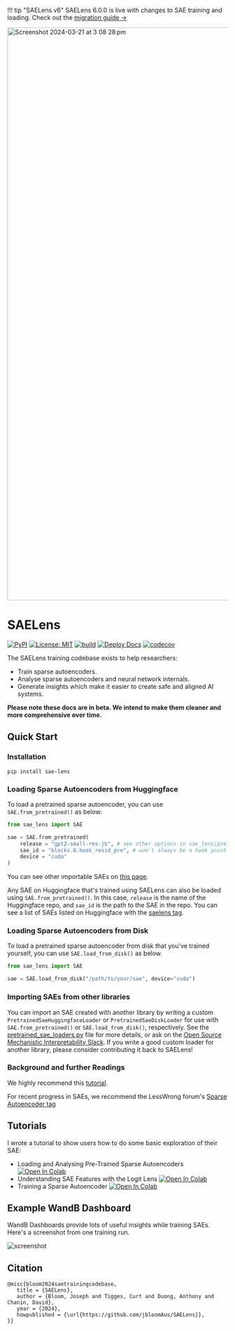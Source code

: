 <!-- prettier-ignore-start -->
!!! tip "SAELens v6"
    SAELens 6.0.0 is live with changes to SAE training and loading. Check out the [migration guide →](migrating)
<!-- prettier-ignore-end -->

<img width="1308" alt="Screenshot 2024-03-21 at 3 08 28 pm" src="https://github.com/jbloomAus/mats_sae_training/assets/69127271/209012ec-a779-4036-b4be-7b7739ea87f6">

# SAELens

[![PyPI](https://img.shields.io/pypi/v/sae-lens?color=blue)](https://pypi.org/project/sae-lens/)
[![License: MIT](https://img.shields.io/badge/License-MIT-yellow.svg)](https://opensource.org/licenses/MIT)
[![build](https://github.com/jbloomAus/SAELens/actions/workflows/build.yml/badge.svg)](https://github.com/jbloomAus/SAELens/actions/workflows/build.yml)
[![Deploy Docs](https://github.com/jbloomAus/SAELens/actions/workflows/deploy_docs.yml/badge.svg)](https://github.com/jbloomAus/SAELens/actions/workflows/deploy_docs.yml)
[![codecov](https://codecov.io/gh/jbloomAus/SAELens/graph/badge.svg?token=N83NGH8CGE)](https://codecov.io/gh/jbloomAus/SAELens)

The SAELens training codebase exists to help researchers:

- Train sparse autoencoders.
- Analyse sparse autoencoders and neural network internals.
- Generate insights which make it easier to create safe and aligned AI systems.

**Please note these docs are in beta. We intend to make them cleaner and more comprehensive over time.**

## Quick Start

### Installation

```
pip install sae-lens
```

### Loading Sparse Autoencoders from Huggingface

To load a pretrained sparse autoencoder, you can use `SAE.from_pretrained()` as below:

```python
from sae_lens import SAE

sae = SAE.from_pretrained(
    release = "gpt2-small-res-jb", # see other options in sae_lens/pretrained_saes.yaml
    sae_id = "blocks.8.hook_resid_pre", # won't always be a hook point
    device = "cuda"
)
```

You can see other importable SAEs on [this page](https://decoderesearch.github.io/SAELens/sae_table/).

Any SAE on Huggingface that's trained using SAELens can also be loaded using `SAE.from_pretrained()`. In this case, `release` is the name of the Huggingface repo, and `sae_id` is the path to the SAE in the repo. You can see a list of SAEs listed on Huggingface with the [saelens tag](https://huggingface.co/models?library=saelens).

### Loading Sparse Autoencoders from Disk

To load a pretrained sparse autoencoder from disk that you've trained yourself, you can use `SAE.load_from_disk()` as below.

```python
from sae_lens import SAE

sae = SAE.load_from_disk("/path/to/your/sae", device="cuda")
```

### Importing SAEs from other libraries

You can import an SAE created with another library by writing a custom `PretrainedSaeHuggingfaceLoader` or `PretrainedSaeDiskLoader` for use with `SAE.from_pretrained()` or `SAE.load_from_disk()`, respectively. See the [pretrained_sae_loaders.py](https://github.com/jbloomAus/SAELens/blob/main/sae_lens/loading/pretrained_sae_loaders.py) file for more details, or ask on the [Open Source Mechanistic Interpretability Slack](https://join.slack.com/t/opensourcemechanistic/shared_invite/zt-375zalm04-GFd5tdBU1yLKlu_T_JSqZQ). If you write a good custom loader for another library, please consider contributing it back to SAELens!

### Background and further Readings

We highly recommend this [tutorial](https://www.lesswrong.com/posts/LnHowHgmrMbWtpkxx/intro-to-superposition-and-sparse-autoencoders-colab).

For recent progress in SAEs, we recommend the LessWrong forum's [Sparse Autoencoder tag](https://www.lesswrong.com/tag/sparse-autoencoders-saes)

## Tutorials

I wrote a tutorial to show users how to do some basic exploration of their SAE:

- Loading and Analysing Pre-Trained Sparse Autoencoders [![Open In Colab](https://colab.research.google.com/assets/colab-badge.svg)](https://githubtocolab.com/jbloomAus/SAELens/blob/main/tutorials/basic_loading_and_analysing.ipynb)
- Understanding SAE Features with the Logit Lens [![Open In Colab](https://colab.research.google.com/assets/colab-badge.svg)](https://githubtocolab.com/jbloomAus/SAELens/blob/main/tutorials/logits_lens_with_features.ipynb)
- Training a Sparse Autoencoder [![Open In Colab](https://colab.research.google.com/assets/colab-badge.svg)](https://githubtocolab.com/jbloomAus/SAELens/blob/main/tutorials/training_a_sparse_autoencoder.ipynb)

## Example WandB Dashboard

WandB Dashboards provide lots of useful insights while training SAEs. Here's a screenshot from one training run.

![screenshot](dashboard_screenshot.png)

## Citation

```
@misc{bloom2024saetrainingcodebase,
   title = {SAELens},
   author = {Bloom, Joseph and Tigges, Curt and Duong, Anthony and Chanin, David},
   year = {2024},
   howpublished = {\url{https://github.com/jbloomAus/SAELens}},
}}
```
